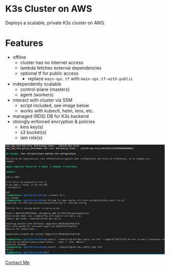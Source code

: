 # K3s Cluster on AWS
Deploys a scalable, private K3s cluster on AWS.

# Features
* offline
  * cluster has no internet access
  * lambda fetches external dependencies
  * optional tf for public access
    * replace `main-vpc.tf` with `main-vpc.tf-with-public`
* independently scalable
  * control-plane (masters)
  * agent (workers)
* interact with cluster via SSM
  * script included, see image below
  * works with kubectl, helm, lens, etc.
* managed (RDS) DB for K3s backend
* strongly enforced encryption & policies
  * kms key(s)
  * s3 bucket(s)
  * iam role(s)

![Output](k3s.png)

[Contact Me](https://discord.gg/zmu6GVnPnj)